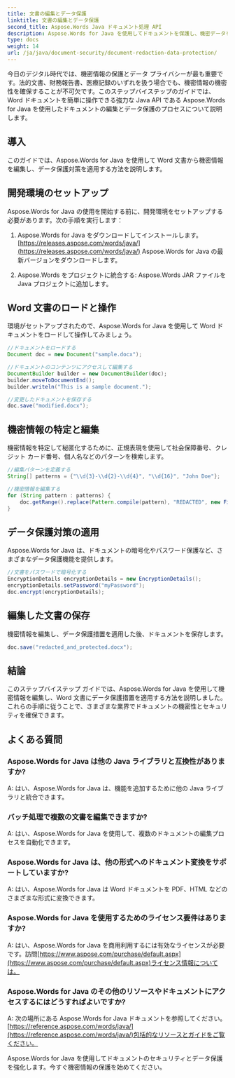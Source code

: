 ```yaml
---
title: 文書の編集とデータ保護
linktitle: 文書の編集とデータ保護
second_title: Aspose.Words Java ドキュメント処理 API
description: Aspose.Words for Java を使用してドキュメントを保護し、機密データを編集する方法を学びます。ソースコード付きのステップバイステップガイド。
type: docs
weight: 14
url: /ja/java/document-security/document-redaction-data-protection/
---
```


今日のデジタル時代では、機密情報の保護とデータ プライバシーが最も重要です。法的文書、財務報告書、医療記録のいずれを扱う場合でも、機密情報の機密性を確保することが不可欠です。このステップバイステップのガイドでは、Word ドキュメントを簡単に操作できる強力な Java API である Aspose.Words for Java を使用したドキュメントの編集とデータ保護のプロセスについて説明します。

## 導入

このガイドでは、Aspose.Words for Java を使用して Word 文書から機密情報を編集し、データ保護対策を適用する方法を説明します。 

## 開発環境のセットアップ

Aspose.Words for Java の使用を開始する前に、開発環境をセットアップする必要があります。次の手順を実行します：

1.  Aspose.Words for Java をダウンロードしてインストールします。[https://releases.aspose.com/words/java/](https://releases.aspose.com/words/java/) Aspose.Words for Java の最新バージョンをダウンロードします。

2. Aspose.Words をプロジェクトに統合する: Aspose.Words JAR ファイルを Java プロジェクトに追加します。

## Word 文書のロードと操作

環境がセットアップされたので、Aspose.Words for Java を使用して Word ドキュメントをロードして操作してみましょう。

```java
//ドキュメントをロードする
Document doc = new Document("sample.docx");

//ドキュメントのコンテンツにアクセスして編集する
DocumentBuilder builder = new DocumentBuilder(doc);
builder.moveToDocumentEnd();
builder.writeln("This is a sample document.");

//変更したドキュメントを保存する
doc.save("modified.docx");
```

## 機密情報の特定と編集

機密情報を特定して秘匿化するために、正規表現を使用して社会保障番号、クレジット カード番号、個人名などのパターンを検索します。

```java
//編集パターンを定義する
String[] patterns = {"\\d{3}-\\d{2}-\\d{4}", "\\d{16}", "John Doe"};

//機密情報を編集する
for (String pattern : patterns) {
    doc.getRange().replace(Pattern.compile(pattern), "REDACTED", new FindReplaceOptions());
}
```

## データ保護対策の適用

Aspose.Words for Java は、ドキュメントの暗号化やパスワード保護など、さまざまなデータ保護機能を提供します。

```java
//文書をパスワードで暗号化する
EncryptionDetails encryptionDetails = new EncryptionDetails();
encryptionDetails.setPassword("myPassword");
doc.encrypt(encryptionDetails);
```

## 編集した文書の保存

機密情報を編集し、データ保護措置を適用した後、ドキュメントを保存します。

```java
doc.save("redacted_and_protected.docx");
```

## 結論

このステップバイステップ ガイドでは、Aspose.Words for Java を使用して機密情報を編集し、Word 文書にデータ保護措置を適用する方法を説明しました。これらの手順に従うことで、さまざまな業界でドキュメントの機密性とセキュリティを確保できます。

## よくある質問

### Aspose.Words for Java は他の Java ライブラリと互換性がありますか?

A: はい、Aspose.Words for Java は、機能を追加するために他の Java ライブラリと統合できます。

### バッチ処理で複数の文書を編集できますか?

A: はい、Aspose.Words for Java を使用して、複数のドキュメントの編集プロセスを自動化できます。

### Aspose.Words for Java は、他の形式へのドキュメント変換をサポートしていますか?

A: はい、Aspose.Words for Java は Word ドキュメントを PDF、HTML などのさまざまな形式に変換できます。

### Aspose.Words for Java を使用するためのライセンス要件はありますか?

 A: はい、Aspose.Words for Java を商用利用するには有効なライセンスが必要です。訪問[https://www.aspose.com/purchase/default.aspx](https://www.aspose.com/purchase/default.aspx)ライセンス情報については。

### Aspose.Words for Java のその他のリソースやドキュメントにアクセスするにはどうすればよいですか?

A: 次の場所にある Aspose.Words for Java ドキュメントを参照してください。[https://reference.aspose.com/words/java/](https://reference.aspose.com/words/java/)包括的なリソースとガイドをご覧ください。

Aspose.Words for Java を使用してドキュメントのセキュリティとデータ保護を強化します。今すぐ機密情報の保護を始めてください。